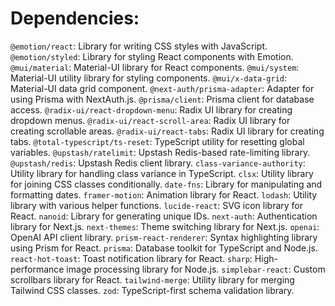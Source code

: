 # Dependencies:
`@emotion/react`: Library for writing CSS styles with JavaScript.
`@emotion/styled`: Library for styling React components with Emotion.
`@mui/material`: Material-UI library for React components.
`@mui/system`: Material-UI utility library for styling components.
`@mui/x-data-grid`: Material-UI data grid component.
`@next-auth/prisma-adapter`: Adapter for using Prisma with NextAuth.js.
`@prisma/client`: Prisma client for database access.
`@radix-ui/react-dropdown-menu`: Radix UI library for creating dropdown menus.
`@radix-ui/react-scroll-area`: Radix UI library for creating scrollable areas.
`@radix-ui/react-tabs`: Radix UI library for creating tabs.
`@total-typescript/ts-reset`: TypeScript utility for resetting global variables.
`@upstash/ratelimit`: Upstash Redis-based rate-limiting library.
`@upstash/redis`: Upstash Redis client library.
`class-variance-authority`: Utility library for handling class variance in TypeScript.
`clsx`: Utility library for joining CSS classes conditionally.
`date-fns`: Library for manipulating and formatting dates.
`framer-motion`: Animation library for React.
`lodash`: Utility library with various helper functions.
`lucide-react`: SVG icon library for React.
`nanoid`: Library for generating unique IDs.
`next-auth`: Authentication library for Next.js.
`next-themes`: Theme switching library for Next.js.
`openai`: OpenAI API client library.
`prism-react-renderer`: Syntax highlighting library using Prism for React.
`prisma`: Database toolkit for TypeScript and Node.js.
`react-hot-toast`: Toast notification library for React.
`sharp`: High-performance image processing library for Node.js.
`simplebar-react`: Custom scrollbars library for React.
`tailwind-merge`: Utility library for merging Tailwind CSS classes.
`zod`: TypeScript-first schema validation library.
